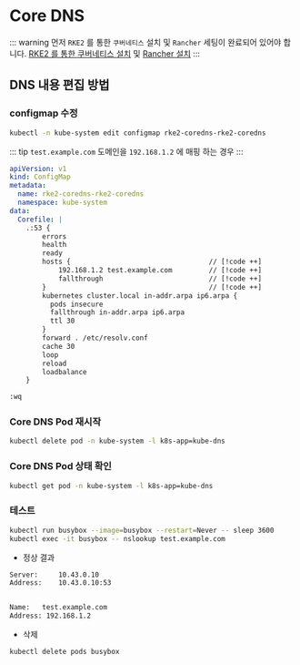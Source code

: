 # Core DNS
::: warning
먼저 `RKE2` 를 통한 `쿠버네티스` 설치 및 `Rancher` 세팅이 완료되어 있어야 합니다. [RKE2 를 통한 쿠버네티스 설치](/kubernetes/01-install/02-k8s/install/step1-master.md) 및 [Rancher 설치](/kubernetes/01-install/03-base/rancher.md)
:::

## DNS 내용 편집 방법
### configmap 수정
``` bash
kubectl -n kube-system edit configmap rke2-coredns-rke2-coredns
```

::: tip
`test.example.com` 도메인을 `192.168.1.2` 에 매핑 하는 경우
:::

``` yaml
apiVersion: v1
kind: ConfigMap
metadata:
  name: rke2-coredns-rke2-coredns
  namespace: kube-system
data:
  Corefile: |
    .:53 {
        errors
        health
        ready
        hosts {                                  // [!code ++]
            192.168.1.2 test.example.com         // [!code ++]
            fallthrough                          // [!code ++]
        }                                        // [!code ++]
        kubernetes cluster.local in-addr.arpa ip6.arpa {
          pods insecure
          fallthrough in-addr.arpa ip6.arpa
          ttl 30
        }
        forward . /etc/resolv.conf
        cache 30
        loop
        reload
        loadbalance
    }
```

``` bash
:wq
```

### Core DNS Pod 재시작
``` bash
kubectl delete pod -n kube-system -l k8s-app=kube-dns
```

### Core DNS Pod 상태 확인
``` bash
kubectl get pod -n kube-system -l k8s-app=kube-dns
```

### 테스트
``` bash
kubectl run busybox --image=busybox --restart=Never -- sleep 3600
kubectl exec -it busybox -- nslookup test.example.com
```

* 정상 결과
``` txt
Server:		10.43.0.10
Address:	10.43.0.10:53


Name:	test.example.com
Address: 192.168.1.2

```

* 삭제
``` bash
kubectl delete pods busybox
```
